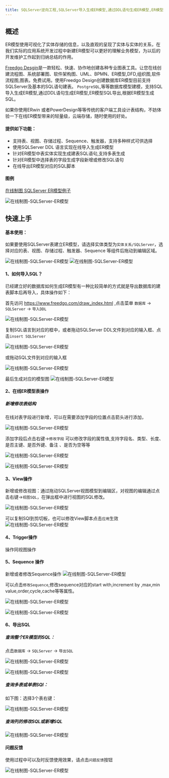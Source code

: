 ```yaml
---
title: SQLServer逆向工程,SQLServer导入生成ER模型,通过DDL语句生成ER模型,ER模型SQL导出,根据ER模型生成SQL,SQL与ER模型,ERWin替代
---
```


## 概述

ER模型使用可视化了实体存储的信息，以及直观的呈现了实体与实体的关系，在我们实际的应用系统开发过程中新建ER模型可以更好的理解业务模型，为以后的开发维护工作起到归纳总结的作用。

[Freedgo Desgin](https://www.freedgo.com)是一款轻松、快速、协作地创建各种专业图表工具。让您在线创建流程图、系统部署图、软件架构图、UML、BPMN、ER模型,DFD,组织图,软件流程图,图表。免费试用。使用Freedgo Design创建数据库ER模型目前支持SQLServer及基本的SQL语句建表。 `PostgreSQL`,等等数据库模型建模，支持SQL导入生成ER模型,通过DDL语句生成ER模型,ER模型SQL导出,根据ER模型生成SQL。

如果你使用ERwin 或者PowerDesign等等传统的客户端工具设计表结构，不妨体验一下在线ER模型带来的轻量级，云端存储，随时使用的好处。


#### 提供如下功能：

- 支持表、视图、存储过程、Sequence、触发器，支持多种样式可供选择
- 使用SQLServer DDL 语言实现在线导入生成ER模型
- 针对ER模型中表实体实现生成建表SQL语句,支持多表生成
- 针对ER模型中选择表的字段生成字段新增或修改SQL语句
- 在线导出ER模型对应的SQL脚本

#### 图例

[在线制图 SQLServer ER模型例子](https://www.freedgo.com/showcase/software_design/EntityRelationshipDiagram_1.html "在线制图 SQLServer ER模型例子") 

![在线制图-SQLServer-ER模型](https://www.freedgo.com/public/themes/freedgo/er/sqlserver/er_sqlserver1.png "在线制图 SQLServer ER模型")

## 快速上手

#### 基本使用：

如果要使用SQLServer表建立ER模型，请选择实体类型为`实体关系/SQLServer`，选择对应的表、视图、存储过程、触发器、Sequence 等组件后拖动到编辑区域。

![在线制图-SQLServer-ER模型](https://www.freedgo.com/public/themes/freedgo/er/sqlserver/er_sqlserver2.png "在线制图 SQLServer ER模型")
![在线制图-SQLServer-ER模型](https://www.freedgo.com/public/themes/freedgo/er/sqlserver/er_sqlserver3.png "在线制图 SQLServer ER模型")



#### 1、如何导入SQL？
已经建立好的数据库如何生成ER模型有一种比较简单的方式就是导出数据库的建表脚本后再导入，具体操作如下：

首先访问 https://www.freedgo.com/draw_index.html ,点击菜单 `数据库` -> `SQLServer` -> `导入DDL`

![在线制图-SQLServer-ER模型](https://www.freedgo.com/public/themes/freedgo/er/sqlserver/er_sqlserver4.png "在线制图 SQLServer ER模型") 


复制SQL语言到对应的框中，或者拖动SQLServer DDL文件到对应的输入框、点击`insert SQLServer`

![在线制图-SQLServer-ER模型](https://www.freedgo.com/public/themes/freedgo/er/sqlserver/er_sqlserver5.png "在线制图 SQLServer ER模型") 

或拖动SQL文件到对应的输入框

![在线制图-SQLServer-ER模型](https://www.freedgo.com/public/themes/freedgo/er/sqlserver/er_sqlserver6.png "在线制图 SQLServer ER模型") 

最后生成对应的模型图
![在线制图-SQLServer-ER模型](https://www.freedgo.com/public/themes/freedgo/er/sqlserver/er_sqlserver7.png "在线制图 SQLServer ER模型") 


#### 2、在线ER模型表操作

##### 新增修改表结构

在线对表字段进行新增，可以在需要添加字段的位置点击箭头进行添加，

![在线制图-SQLServer-ER模型](https://www.freedgo.com/public/themes/freedgo/er/sqlserver/er_sqlserver8.png "在线制图 SQLServer ER模型")

添加字段后点击右键->`修改字段` 可以修改字段的属性值,支持字段名、类型、长度、是否主键、是否外键、备注 、是否为空等等

![在线制图-SQLServer-ER模型](https://www.freedgo.com/public/themes/freedgo/er/sqlserver/er_sqlserver9.png "在线制图 SQLServer ER模型")


![在线制图-SQLServer-ER模型](https://www.freedgo.com/public/themes/freedgo/er/sqlserver/er_sqlserver10.png "在线制图 SQLServer ER模型") 


#### 3、View操作

新增或修改视图：通过拖动SQLServer视图模型到编辑区，对视图的编辑通过点击右键->`视图SQL`，在弹出框中进行视图的SQL修改。

![在线制图-SQLServer-ER模型](https://www.freedgo.com/public/themes/freedgo/er/sqlserver/er_sqlserver11.png "在线制图 SQLServer ER模型")


可以复制SQl到剪切板，也可以修改View脚本点击`应用`生效
![在线制图-SQLServer-ER模型](https://www.freedgo.com/public/themes/freedgo/er/sqlserver/er_sqlserver12.png "在线制图 SQLServer ER模型")
 

#### 4、Trigger操作

操作同视图操作

#### 5、Sequence 操作
新增或者修改Sequence操作
![在线制图-SQLServer-ER模型](https://www.freedgo.com/public/themes/freedgo/er/sqlserver/er_sqlserver13.png "在线制图 SQLServer ER模型")

可以点击`修改Sequence`,修改sequence对应的start with,increment by ,max,min value,order,cycle,cache等等属性。

![在线制图-SQLServer-ER模型](https://www.freedgo.com/public/themes/freedgo/er/sqlserver/er_sqlserver14.png "在线制图 SQLServer ER模型")

![在线制图-SQLServer-ER模型](https://www.freedgo.com/public/themes/freedgo/er/sqlserver/er_sqlserver15.png "在线制图 SQLServer ER模型")

#### 6、导出SQL

##### 查询整个ER模型的SQL：

点击`数据库` -> `SQLServer` -> `导出SQL`

![在线制图-SQLServer-ER模型](https://www.freedgo.com/public/themes/freedgo/er/sqlserver/er_sqlserver16.png "在线制图 SQLServer ER模型")

![在线制图-SQLServer-ER模型](https://www.freedgo.com/public/themes/freedgo/er/sqlserver/er_sqlserver17.png "在线制图 SQLServer ER模型")

##### 查询多表或单表SQl：

如下图：选择3个表右键：

![在线制图-SQLServer-ER模型](https://www.freedgo.com/public/themes/freedgo/er/sqlserver/er_sqlserver18.png "在线制图 SQLServer ER模型")

##### 查询列的修改SQL或新增SQL
 
![在线制图-SQLServer-ER模型](https://www.freedgo.com/public/themes/freedgo/er/sqlserver/er_sqlserver19.png "在线制图 SQLServer ER模型")
 
#### 问题反馈
使用过程中可以及时反馈使用效果，请点击`问题反馈`按钮

![在线制图-SQLServer-ER模型](https://www.freedgo.com/public/themes/freedgo/er/sqlserver/er_sqlserver20.png "在线制图 SQLServer ER模型")
